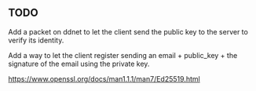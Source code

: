 ## TODO

Add a packet on ddnet to let the client send the public key to the server to verify its identity.

Add a way to let the client register sending an email + public_key + the signature of the email using the private key.

https://www.openssl.org/docs/man1.1.1/man7/Ed25519.html
